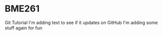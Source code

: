 # BME261
Git Tutorial
I'm adding text to see if it updates on GitHub
I'm adding some stuff again for fun
